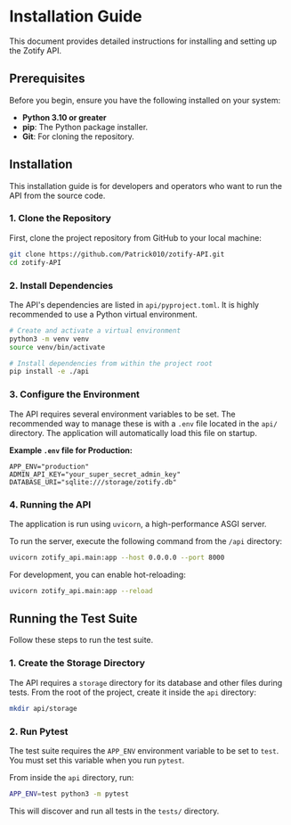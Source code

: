 # Installation Guide

This document provides detailed instructions for installing and setting up the Zotify API.

## Prerequisites

Before you begin, ensure you have the following installed on your system:

-   **Python 3.10 or greater**
-   **pip**: The Python package installer.
-   **Git**: For cloning the repository.

## Installation

This installation guide is for developers and operators who want to run the API from the source code.

### 1. Clone the Repository

First, clone the project repository from GitHub to your local machine:
```bash
git clone https://github.com/Patrick010/zotify-API.git
cd zotify-API
```

### 2. Install Dependencies

The API's dependencies are listed in `api/pyproject.toml`. It is highly recommended to use a Python virtual environment.

```bash
# Create and activate a virtual environment
python3 -m venv venv
source venv/bin/activate

# Install dependencies from within the project root
pip install -e ./api
```

### 3. Configure the Environment

The API requires several environment variables to be set. The recommended way to manage these is with a `.env` file located in the `api/` directory. The application will automatically load this file on startup.

**Example `.env` file for Production:**
```
APP_ENV="production"
ADMIN_API_KEY="your_super_secret_admin_key"
DATABASE_URI="sqlite:///storage/zotify.db"
```

### 4. Running the API

The application is run using `uvicorn`, a high-performance ASGI server.

To run the server, execute the following command from the `/api` directory:
```bash
uvicorn zotify_api.main:app --host 0.0.0.0 --port 8000
```

For development, you can enable hot-reloading:
```bash
uvicorn zotify_api.main:app --reload
```

## Running the Test Suite

Follow these steps to run the test suite.

### 1. Create the Storage Directory

The API requires a `storage` directory for its database and other files during tests. From the root of the project, create it inside the `api` directory:
```bash
mkdir api/storage
```

### 2. Run Pytest

The test suite requires the `APP_ENV` environment variable to be set to `test`. You must set this variable when you run `pytest`.

From inside the `api` directory, run:
```bash
APP_ENV=test python3 -m pytest
```
This will discover and run all tests in the `tests/` directory.
